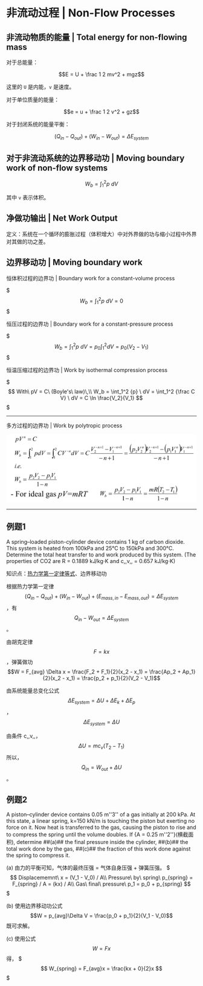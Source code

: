 # 非流动过程 | Non-Flow Processes

## 非流动物质的能量 | Total energy for non-flowing mass

对于总能量：

$$E = U + \frac 1 2 mv^2 + mgz$$

这里的 ``U`` 是内能，``v`` 是速度。

对于单位质量的能量：

$$e = u + \frac 1 2 v^2 + gz$$

对于封闭系统的能量平衡：

$$(Q_{in} - Q_{out}) + (W_{in} - W_{out}) = \Delta E_{system}$$

## 对于非流动系统的边界移动功 | Moving boundary work of non-flow systems

$$W_b = \int_1^2 {p} \ dV$$

其中 ``v`` 表示体积。

## 净做功输出 | Net Work Output

定义：系统在一个循环的膨胀过程（体积增大）中对外界做的功与缩小过程中外界对其做的功之差。

## 边界移动功 | Moving boundary work

恒体积过程的边界功 | Boundary work for a constant-volume process

$$$
W_b = \int_1^2 {p} \ dV = 0
$$$

恒压过程的边界功 | Boundary work for a constant-pressure process

$$$
W_b = \int_1^2 {p} \ dV = p_0 \int_1^2 dV = p_0(V_2 - V_1)
$$$

恒温压缩过程的边界功 | Work by isothermal compression process

$$$
With\ pV = C\ (Boyle's\ law)\,\\
W_b = \int_1^2 {p} \ dV = \int_1^2 {\frac C V} \ dV = C \ln \frac{V_2}{V_1}
$$$

- - -

多方过程的边界功 | Work by polytropic process

![计算公式](.非流动过程/多方过程的边界功.png)

- - -

## 例题1

A spring–loaded piston-cylinder device contains 1 kg of carbon dioxide. This system is heated from 100kPa and 25°C to 150kPa and 300°C. Determine the total heat transfer to and work produced by this system. 
(The properties of CO2 are R = 0.1889 kJ/kg⋅K and c,,v,, = 0.657 kJ/kg⋅K)

知识点：[热力学第一定律等式](学习笔记/工程热力学/热力学第一定律.md)、边界移动功

根据热力学第一定律 $$(Q_{in} - Q_{out}) + (W_{in} - W_{out}) + (E_{mass,in} - E_{mass,out}) = \Delta E_{system}$$，有 $$Q_{in} - W_{out} = \Delta E_{system}$$。

由胡克定律 $$F = kx$$，弹簧做功 $$W = F_{avg} \Delta x = \frac{F_2 + F_1}{2}(x_2 - x_1) = \frac{Ap_2 + Ap_1}{2}(x_2 - x_1) = \frac{p_2 + p_1}{2}(V_2 - V_1)$$

由系统能量总变化公式 $$\Delta E_{system} = \Delta U + \Delta E_k + \Delta E_p$$，$$\Delta E_{system} = \Delta U$$

由条件 c,,v,,，$$\Delta U = mc_v(T_2 - T_1)$$
所以，$$Q_{in} = W_{out} + \Delta U$$。

## 例题2

A piston–cylinder device contains 0.05 m''3'' of a gas initially at 200 kPa. At this state, a linear spring, k=150 kN/m is touching the piston but exerting no force on it. Now heat is transferred to the gas, causing the piston to rise and to compress the spring until the volume doubles. If {A = 0.25 m''2''}(横截面积),
determine
##(a)## the final pressure inside the cylinder,
##(b)## the total work done by the gas,
##(c)## the fraction of this work done against the spring to compress it.

(a) 由力的平衡可知，气体的最终压强 = 气体自身压强 + 弹簧压强。
$$$
Displacememnt\ x = (V_1 - V_0) / A\\
Pressure\ by\ spring\ p_{spring} = F_{spring} / A = (kx) / A\\
Gas\ final\ pressure\ p_1 = p_0 + p_{spring}
$$$

(b) 使用边界移动功公式 $$W = p_{avg}\Delta V = \frac{p_0 + p_1}{2}(V_1 - V_0)$$ 既可求解。

(c) 使用公式 $$W = Fx$$ 得，
$$$
W_{spring} = F_{avg}x = \frac{kx + 0}{2}x
$$$

